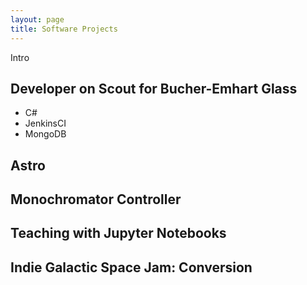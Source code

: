 ```yaml
---
layout: page
title: Software Projects
---
```


Intro

## Developer on Scout for Bucher-Emhart Glass
<ul class="skillList">
<li>C#</li>
<li>JenkinsCI</li>
<li>MongoDB</li>
</ul>

## Astro

## Monochromator Controller

## Teaching with Jupyter Notebooks

## Indie Galactic Space Jam: Conversion
